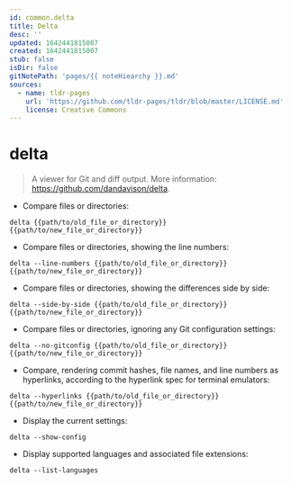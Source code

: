 ```yaml
---
id: common.delta
title: Delta
desc: ''
updated: 1642441815007
created: 1642441815007
stub: false
isDir: false
gitNotePath: 'pages/{{ noteHiearchy }}.md'
sources:
  - name: tldr-pages
    url: 'https://github.com/tldr-pages/tldr/blob/master/LICENSE.md'
    license: Creative Commons
---
```

# delta

> A viewer for Git and diff output.
> More information: <https://github.com/dandavison/delta>.

- Compare files or directories:

`delta {{path/to/old_file_or_directory}} {{path/to/new_file_or_directory}}`

- Compare files or directories, showing the line numbers:

`delta --line-numbers {{path/to/old_file_or_directory}} {{path/to/new_file_or_directory}}`

- Compare files or directories, showing the differences side by side:

`delta --side-by-side {{path/to/old_file_or_directory}} {{path/to/new_file_or_directory}}`

- Compare files or directories, ignoring any Git configuration settings:

`delta --no-gitconfig {{path/to/old_file_or_directory}} {{path/to/new_file_or_directory}}`

- Compare, rendering commit hashes, file names, and line numbers as hyperlinks, according to the hyperlink spec for terminal emulators:

`delta --hyperlinks {{path/to/old_file_or_directory}} {{path/to/new_file_or_directory}}`

- Display the current settings:

`delta --show-config`

- Display supported languages and associated file extensions:

`delta --list-languages`

